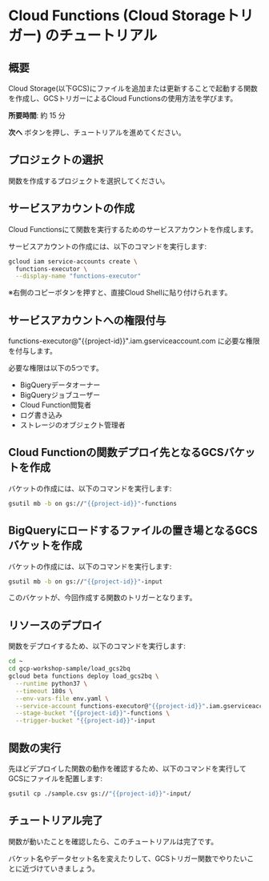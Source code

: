# Cloud Functions (Cloud Storageトリガー) のチュートリアル

## 概要

Cloud Storage(以下GCS)にファイルを追加または更新することで起動する関数を作成し、GCSトリガーによるCloud Functionsの使用方法を学びます。

**所要時間**: 約 15 分

**次へ** ボタンを押し、チュートリアルを進めてください。


## プロジェクトの選択
関数を作成するプロジェクトを選択してください。
<walkthrough-project-billing-setup permissions="cloudfunctions.*"></walkthrough-project-billing-setup>


## サービスアカウントの作成

Cloud Functionsにて関数を実行するためのサービスアカウントを作成します。

サービスアカウントの作成には、以下のコマンドを実行します:
```bash
gcloud iam service-accounts create \
  functions-executor \
  --display-name "functions-executor"
```
※右側のコピーボタンを押すと、直接Cloud Shellに貼り付けられます。


## サービスアカウントへの権限付与

functions-executor@"{{project-id}}".iam.gserviceaccount.com に必要な権限を付与します。

必要な権限は以下の5つです。

*  BigQueryデータオーナー
*  BigQueryジョブユーザー
*  Cloud Function閲覧者
*  ログ書き込み
*  ストレージのオブジェクト管理者
<!-- TODO 付与方法を記載 -->


## Cloud Functionの関数デプロイ先となるGCSバケットを作成

バケットの作成には、以下のコマンドを実行します:
```bash
gsutil mb -b on gs://"{{project-id}}"-functions
```


## BigQueryにロードするファイルの置き場となるGCSバケットを作成

バケットの作成には、以下のコマンドを実行します:
```bash
gsutil mb -b on gs://"{{project-id}}"-input
```
このバケットが、今回作成する関数のトリガーとなります。


## リソースのデプロイ

関数をデプロイするため、以下のコマンドを実行します:
```bash
cd ~
cd gcp-workshop-sample/load_gcs2bq
gcloud beta functions deploy load_gcs2bq \
  --runtime python37 \
  --timeout 180s \
  --env-vars-file env.yaml \
  --service-account functions-executor@"{{project-id}}".iam.gserviceaccount.com \
  --stage-bucket "{{project-id}}"-functions \
  --trigger-bucket "{{project-id}}"-input
```


## 関数の実行

先ほどデプロイした関数の動作を確認するため、以下のコマンドを実行してGCSにファイルを配置します:
```bash
gsutil cp ./sample.csv gs://"{{project-id}}"-input/
```


<!-- TODO 確認方法を記載 -->


## チュートリアル完了

<walkthrough-conclusion-trophy></walkthrough-conclusion-trophy>

関数が動いたことを確認したら、このチュートリアルは完了です。

バケット名やデータセット名を変えたりして、GCSトリガー関数でやりたいことに近づけていきましょう。

